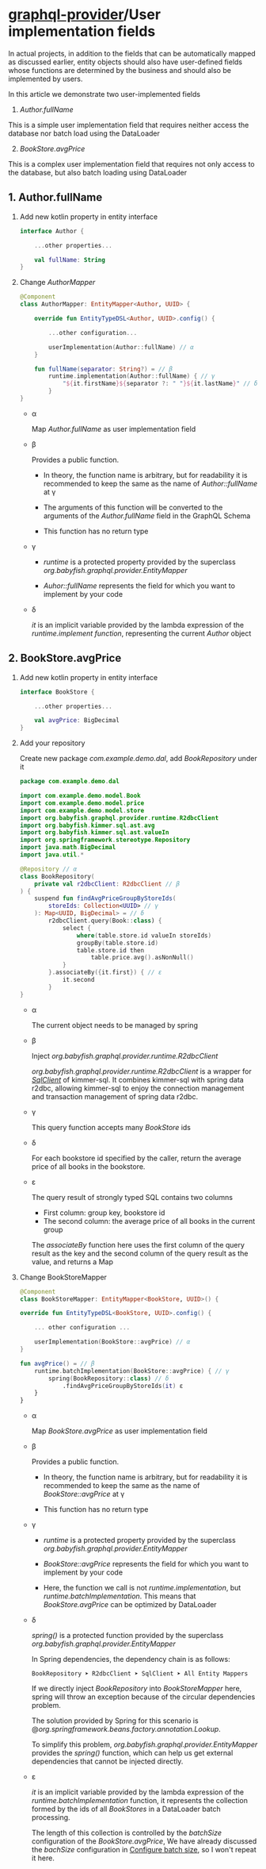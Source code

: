 # [graphql-provider](https://github.com/babyfish-ct/graphql-provider)/User implementation fields

In actual projects, in addition to the fields that can be automatically mapped as discussed earlier, entity objects should also have user-defined fields whose functions are determined by the business and should also be implemented by users.

In this article we demonstrate two user-implemented fields

1. *Author.fullName*

This is a simple user implementation field that requires neither access the database nor batch load using the DataLoader

2. *BookStore.avgPrice*

This is a complex user implementation field that requires not only access to the database, but also batch loading using DataLoader

## 1. Author.fullName

1. Add new kotlin property in entity interface

    ```kt
    interface Author {

        ...other properties...

        val fullName: String
    }
    ```

2. Change *AuthorMapper*

    ```kt
    @Component
    class AuthorMapper: EntityMapper<Author, UUID> {

        override fun EntityTypeDSL<Author, UUID>.config() {

            ...other configuration...

            userImplementation(Author::fullName) // α
        }

        fun fullName(separator: String?) = // β
            runtime.implementation(Author::fullName) { // γ
                "${it.firstName}${separator ?: " "}${it.lastName}" // δ
            }
    }
    ```

    - α

        Map *Author.fullName* as user implementation field

    - β

        Provides a public function.

        - In theory, the function name is arbitrary, but for readability it is recommended to keep the same as the name of *Author::fullName* at γ

        - The arguments of this function will be converted to the arguments of the *Author.fullName* field in the GraphQL Schema

        - This function has no return type

    - γ

        - *runtime* is a protected property provided by the superclass *org.babyfish.graphql.provider.EntityMapper*

        - *Auhor::fullName* represents the field for which you want to implement by your code


    - δ

        *it* is an implicit variable provided by the lambda expression of the *runtime.implement function*, representing the current *Author* object
    
## 2. BookStore.avgPrice

1. Add new kotlin property in entity interface

    ```kt
    interface BookStore {

        ...other properties...

        val avgPrice: BigDecimal
    }
    ```

2. Add your repository

    Create new package *com.example.demo.dal*, add *BookRepository* under it
    
    ```kt
    package com.example.demo.dal
    
    import com.example.demo.model.Book
    import com.example.demo.model.price
    import com.example.demo.model.store
    import org.babyfish.graphql.provider.runtime.R2dbcClient
    import org.babyfish.kimmer.sql.ast.avg
    import org.babyfish.kimmer.sql.ast.valueIn
    import org.springframework.stereotype.Repository
    import java.math.BigDecimal
    import java.util.*

    @Repository // α
    class BookRepository(
        private val r2dbcClient: R2dbcClient // β
    ) {
        suspend fun findAvgPriceGroupByStoreIds(
            storeIds: Collection<UUID> // γ
        ): Map<UUID, BigDecimal> = // δ
            r2dbcClient.query(Book::class) {
                select {
                    where(table.store.id valueIn storeIds)
                    groupBy(table.store.id)
                    table.store.id then
                        table.price.avg().asNonNull()
                }
            }.associateBy({it.first}) { // ε
                it.second
            }
    }
    ```
    
    - α
    
        The current object needs to be managed by spring
        
    - β

        Inject *org.babyfish.graphql.provider.runtime.R2dbcClient*
        
        *org.babyfish.graphql.provider.runtime.R2dbcClient* is a wrapper for [*SqlClient*](https://github.com/babyfish-ct/kimmer/blob/main/project/kimmer-sql/src/main/kotlin/org/babyfish/kimmer/sql/SqlClient.kt) of kimmer-sql. It combines kimmer-sql with spring data r2dbc, allowing kimmer-sql to enjoy the connection management and transaction management of spring data r2dbc.
        
    - γ

        This query function accepts many *BookStore* ids
        
    - δ

        For each bookstore id specified by the caller, return the average price of all books in the bookstore.
        
    - ε
        
        The query result of strongly typed SQL contains two columns

        - First column: group key, bookstore id
        - The second column: the average price of all books in the current group

        The *associateBy* function here uses the first column of the query result as the key and the second column of the query result as the value, and returns a Map

3. Change BookStoreMapper

    ```kt
    @Component
    class BookStoreMapper: EntityMapper<BookStore, UUID>() {

    override fun EntityTypeDSL<BookStore, UUID>.config() {

        ... other configuration ...

        userImplementation(BookStore::avgPrice) // α
    }

    fun avgPrice() = // β
        runtime.batchImplementation(BookStore::avgPrice) { // γ
            spring(BookRepository::class) // δ
                .findAvgPriceGroupByStoreIds(it) ε
        }
    }
    ```
    
    - α

        Map *BookStore.avgPrice* as user implementation field

    - β

        Provides a public function.

        - In theory, the function name is arbitrary, but for readability it is recommended to keep the same as the name of *BookStore::avgPrice* at γ

        - This function has no return type

    - γ

        - *runtime* is a protected property provided by the superclass *org.babyfish.graphql.provider.EntityMapper*

        - *BookStore::avgPrice* represents the field for which you want to implement by your code

        - Here, the function we call is not *runtime.implementation*, but *runtime.batchImplementation*. This means that *BookStore.avgPrice* can be optimized by DataLoader

    - δ
    
        *spring()* is a protected function provided by the superclass *org.babyfish.graphql.provider.EntityMapper*
    
        In Spring dependencies, the dependency chain is as follows:
       
        `BookRepository ➤ R2dbcClient ➤ SqlClient ➤ All Entity Mappers`
        
        If we directly inject *BookRepository* into *BookStoreMapper* here, spring will throw an exception because of the circular dependencies problem.
        
        The solution provided by Spring for this scenario is @*org.springframework.beans.factory.annotation.Lookup*.
        
        To simplify this problem, *org.babyfish.graphql.provider.EntityMapper* provides the *spring()* function, which can help us get external dependencies that cannot be injected directly.
        
    - ε
    
        *it* is an implicit variable provided by the lambda expression of the *runtime.batchImplementation* function, it represents the collection formed by the ids of all *BookStores* in a DataLoader batch processing.
        
        The length of this collection is controlled by the *batchSize* configuration of the *BookStore.avgPrice*, We have already discussed the *bachSize* configuration in [Configure batch size](./batch-size.md), so I won't repeat it here.
